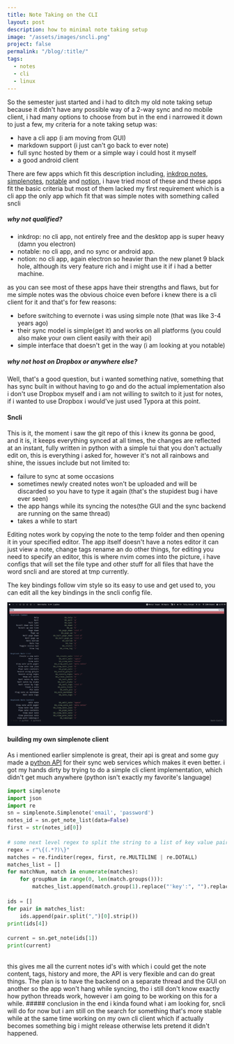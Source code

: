 ```yaml
---
title: Note Taking on the CLI
layout: post
description: how to minimal note taking setup
image: "/assets/images/sncli.png"
project: false
permalink: "/blog/:title/"
tags:
  - notes
  - cli
  - linux
---
```


So the semester just started and i had to ditch my old note taking setup because
it didn't have any possible way of a 2-way sync and no mobile client, i had many
options to choose from but in the end i narrowed it down to just a few, my
criteria for a note taking setup was:

- have a cli app (i am moving from GUI)
- markdown support (i just can't go back to ever note)
- full sync hosted by them or a simple way i could host it myself
- a good android client

There are few apps which fit this description including,
[inkdrop notes](https://inkdrop.app/), [simplenotes](https://simplenote.com/),
[notable](https://github.com/notable/notable) and
[notion](https://www.notion.so/), i have tried most of these and these apps fit
the basic criteria but most of them lacked my first requirement which is a cli
app the only app which fit that was simple notes with something called sncli

##### why not qualified?

- inkdrop: no cli app, not entirely free and the desktop app is super heavy
  (damn you electron)
- notable: no cli app, and no sync or android app.
- notion: no cli app, again electron so heavier than the new planet 9 black
  hole, although its very feature rich and i might use it if i had a better
  machine.

as you can see most of these apps have their strengths and flaws, but for me
simple notes was the obvious choice even before i knew there is a cli client for
it and that's for few reasons:

- before switching to evernote i was using simple note (that was like 3-4 years
  ago)
- their sync model is simple(get it) and works on all platforms (you could also
  make your own client easily with their api)
- simple interface that doesn't get in the way (i am looking at you notable)

##### why not host on Dropbox or anywhere else?

Well, that's a good question, but i wanted something native, something that has
sync built in without having to go and do the actual implementation also i don't
use Dropbox myself and i am not willing to switch to it just for notes, if i
wanted to use Dropbox i would've just used Typora at this point.

#### Sncli

This is it, the moment i saw the git repo of this i knew its gonna be good, and
it is, it keeps everything synced at all times, the changes are reflected at an
instant, fully written in python with a simple tui that you don't actually edit
on, this is everything i asked for, however it's not all rainbows and shine, the
issues include but not limited to:

- failure to sync at some occasions
- sometimes newly created notes won't be uploaded and will be discarded so you
  have to type it again (that's the stupidest bug i have ever seen)
- the app hangs while its syncing the notes(the GUI and the sync backend are
  running on the same thread)
- takes a while to start

Editing notes work by copying the note to the temp folder and then opening it in
your specified editor. The app itself doesn't have a notes editor it can just
view a note, change tags rename an do other things, for editing you need to
specify an editor, this is where nvim comes into the picture, i have configs
that will set the file type and other stuff for all files that have the word
sncli and are stored at tmp currently.

The key bindings follow vim style so its easy to use and get used to, you can
edit all the key bindings in the sncli config file.

<img src="/assets/images/bindings.png" alt="keyboard shortcuts">

#### building my own simplenote client

As i mentioned earlier simplenote is great, their api is great and some guy made
a [python API](https://github.com/mrtazz/simplenote.py) for their sync web
services which makes it even better. i got my hands dirty by trying to do a
simple cli client implementation, which didn't get much anywhere (python isn't
exactly my favorite's language)

```python
import simplenote
import json
import re
sn = simplenote.Simplenote('email', 'password')
notes_id = sn.get_note_list(data=False)
first = str(notes_id[0])

# some next level regex to split the string to a list of key value pairs (pls dont touch ma spaghet)
regex = r"\{(.*?)\}"
matches = re.finditer(regex, first, re.MULTILINE | re.DOTALL)
matches_list = []
for matchNum, match in enumerate(matches):
    for groupNum in range(0, len(match.groups())):
        matches_list.append(match.group(1).replace("'key':", "").replace("'version':", "").replace("'", ""))

ids = []
for pair in matches_list:
    ids.append(pair.split(",")[0].strip())
print(ids[4])

current = sn.get_note(ids[1])
print(current)
```

<br>
this gives me all the current notes id's with which i could get the note
content, tags, history and more, the API is very flexible and can do great
things.
The plan is to have the backend on a separate thread and the GUI on another so
the app won't hang while syncing, tho i still don't know exactly how python
threads work, however i am going to be working on this for a while.
##### conclusion
in the end i kinda found what i am looking for, sncli will do for now but i am
still on the search for something that's more stable while at the same time
working on my own cli client which if actually becomes something big i might
release otherwise lets pretend it didn't happened.

